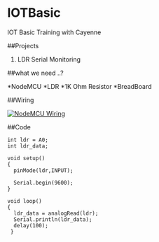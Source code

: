 # IOTBasic 
IOT Basic Training with Cayenne 

##Projects 

1. LDR Serial Monitoring 

##what we need ..?

*NodeMCU
*LDR
*1K Ohm Resistor 
*BreadBoard

##Wiring 

[![NodeMCU Wiring](https://github.com/salmanfarisvp/IOTBasic/blob/master/iotTrainigOne.PNG?raw=true)](Wiring )

##Code

```
int ldr = A0;
int ldr_data;

void setup() 
{
  pinMode(ldr,INPUT);
  
  Serial.begin(9600);
}

void loop()
{
  ldr_data = analogRead(ldr);
  Serial.println(ldr_data);
  delay(100);
 }
```

